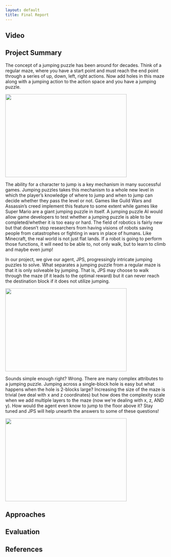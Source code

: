 ```yaml
---
layout: default
title: Final Report
---
```


## Video

## Project Summary

The concept of a jumping puzzle has been around for decades. Think of a regular maze, where you have a start point and must reach the end point through a series of up, down, left, right actions. Now add holes in this maze along with a jumping action to the action space and you have a jumping puzzle. 

<img src="http://s3.vidimg.popscreen.com/original/2/ZHZuS0tvOEIxLWsx_o_funny-minecraft-jump.jpg" height="260" width="380">

The ability for a character to jump is a key mechanism in many successful games. Jumping puzzles
takes this mechanism to a whole new level in which the player’s knowledge of where to jump and
when to jump can decide whether they pass the level or not. Games like Guild Wars and Assassin’s
creed implement this feature to some extent while games like Super Mario are a giant jumping puzzle in itself.
A jumping puzzle AI would allow game developers to test whether a jumping puzzle
is able to be completed/whether it is too easy or hard. The field of robotics is fairly new but that
doesn’t stop researchers from having visions of robots saving people from catastrophes or fighting
in wars in place of humans. Like Minecraft, the real world is not just flat lands. If a robot is
going to perform those functions, it will need to be able to, not only walk, but to learn to climb
and maybe even jump!

In our project, we give our agent, JPS, progressingly intricate jumping puzzles to solve. What separates a jumping puzzle from a regular maze is that it is only solveable by jumping. That is, JPS may choose to walk through the maze (if it leads to the optimal reward) but it can never reach the destination block if it does not utilize jumping.

<img src="http://i61.servimg.com/u/f61/15/81/88/32/jump_210.png" height="260" width="380">

Sounds simple enough right? Wrong. There are many complex attributes to a jumping puzzle. Jumping across a single-block hole is easy but what happens when the hole is 2-blocks large? Increasing the size of the maze is trivial (we deal with x and z coordinates) but how does the complexity scale when we add multiple layers to the maze (now we're dealing with x, z, AND y). How would the agent even know to jump to the floor above it? Stay tuned and JPS will help unearth the answers to some of these questions!

<img src="https://s-media-cache-ak0.pinimg.com/736x/75/b9/49/75b949bc25f4c19a3fbb19dc699b57b4.jpg" height="260" width="380">


## Approaches

## Evaluation

## References
